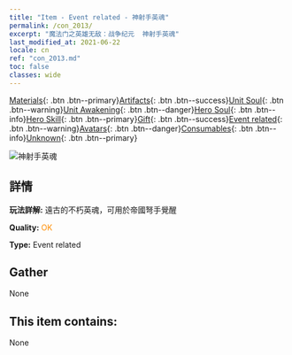 ```yaml
---
title: "Item - Event related - 神射手英魂"
permalink: /con_2013/
excerpt: "魔法门之英雄无敌：战争纪元  神射手英魂"
last_modified_at: 2021-06-22
locale: cn
ref: "con_2013.md"
toc: false
classes: wide
---
```

 [Materials](/ItemsCN/){: .btn .btn--primary}[Artifacts](/ItemsCN/Artifacts/){: .btn .btn--success}[Unit Soul](/ItemsCN/UnitSoul/){: .btn .btn--warning}[Unit Awakening](/ItemsCN/UnitAwakening/){: .btn .btn--danger}[Hero Soul](/ItemsCN/HeroSoul/){: .btn .btn--info}[Hero Skill](/ItemsCN/HeroSkill/){: .btn .btn--primary}[Gift](/ItemsCN/Gift/){: .btn .btn--success}[Event related](/ItemsCN/Events/){: .btn .btn--warning}[Avatars](/ItemsCN/Avatars/){: .btn .btn--danger}[Consumables](/ItemsCN/Consumables/){: .btn .btn--info}[Unknown](/ItemsCN/Unknown/){: .btn .btn--primary}

 ![神射手英魂](/images/t/juexing_102.jpg)

## 詳情
 **玩法詳解:** 遠古的不朽英魂，可用於帝國弩手覺醒

 **Quality:** <span style="color: #FF8C00">OK</span>

 **Type:** Event related

## Gather

  None

## This item contains:

  None

